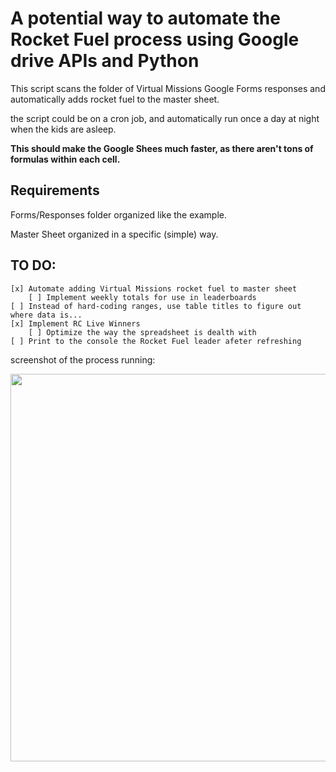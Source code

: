  # A potential way to automate the Rocket Fuel process using Google drive APIs and Python

This script scans the folder of Virtual Missions Google Forms responses 
and automatically adds rocket fuel to the master sheet.

the script could be on a cron job, and automatically run once a day at night when the kids are asleep.

__This should make the Google Shees much faster, as there aren't tons of formulas within each cell.__

## Requirements
   
   Forms/Responses folder organized like the example.
   
   Master Sheet organized in a specific (simple) way.

## TO DO:

    [x] Automate adding Virtual Missions rocket fuel to master sheet
        [ ] Implement weekly totals for use in leaderboards
    [ ] Instead of hard-coding ranges, use table titles to figure out where data is...
    [x] Implement RC Live Winners
        [ ] Optimize the way the spreadsheet is dealth with 
    [ ] Print to the console the Rocket Fuel leader afeter refreshing

screenshot of the process running:

<img src="https://github.com/trentslutzky/Rocket-Club-Automation/blob/master/images/sc1.png" width=620>
